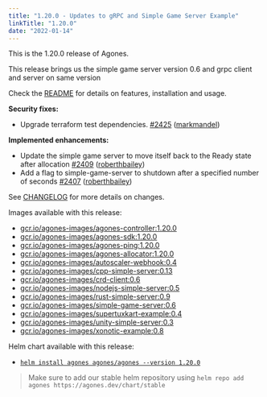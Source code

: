 ```yaml
---
title: "1.20.0 - Updates to gRPC and Simple Game Server Example"
linkTitle: "1.20.0"
date: "2022-01-14"
---
```



This is the 1.20.0 release of Agones.

This release brings us the simple game server version 0.6 and grpc client and server on same version

Check the <a href="https://github.com/googleforgames/agones/tree/release-1.20.0" data-proofer-ignore>README</a> for details on features, installation and usage.

**Security fixes:**

- Upgrade terraform test dependencies. [\#2425](https://github.com/googleforgames/agones/pull/2425) ([markmandel](https://github.com/markmandel))

**Implemented enhancements:**

- Update the simple game server to move itself back to the Ready state after allocation [\#2409](https://github.com/googleforgames/agones/pull/2409) ([roberthbailey](https://github.com/roberthbailey))
- Add a flag to simple-game-server to shutdown after a specified number of seconds [\#2407](https://github.com/googleforgames/agones/pull/2407) ([roberthbailey](https://github.com/roberthbailey))


See <a href="https://github.com/googleforgames/agones/blob/release-1.20.0/CHANGELOG.md" data-proofer-ignore>CHANGELOG</a> for more details on changes.

Images available with this release:

- [gcr.io/agones-images/agones-controller:1.20.0](https://gcr.io/agones-images/agones-controller:1.20.0)
- [gcr.io/agones-images/agones-sdk:1.20.0](https://gcr.io/agones-images/agones-sdk:1.20.0)
- [gcr.io/agones-images/agones-ping:1.20.0](https://gcr.io/agones-images/agones-ping:1.20.0)
- [gcr.io/agones-images/agones-allocator:1.20.0](https://gcr.io/agones-images/agones-allocator:1.20.0)
- [gcr.io/agones-images/autoscaler-webhook:0.4](https://gcr.io/agones-images/autoscaler-webhook:0.4)
- [gcr.io/agones-images/cpp-simple-server:0.13](https://gcr.io/agones-images/cpp-simple-server:0.13)
- [gcr.io/agones-images/crd-client:0.6](https://gcr.io/agones-images/crd-client:0.6)
- [gcr.io/agones-images/nodejs-simple-server:0.5](https://gcr.io/agones-images/nodejs-simple-server:0.5)
- [gcr.io/agones-images/rust-simple-server:0.9](https://gcr.io/agones-images/rust-simple-server:0.9)
- [gcr.io/agones-images/simple-game-server:0.6](https://gcr.io/agones-images/simple-game-server:0.6)
- [gcr.io/agones-images/supertuxkart-example:0.4](https://gcr.io/agones-images/supertuxkart-example:0.4)
- [gcr.io/agones-images/unity-simple-server:0.3](https://gcr.io/agones-images/unity-simple-server:0.3)
- [gcr.io/agones-images/xonotic-example:0.8](https://gcr.io/agones-images/xonotic-example:0.8)

Helm chart available with this release:

- <a href="https://agones.dev/chart/stable/agones-1.20.0.tgz" data-proofer-ignore>
  <code>helm install agones agones/agones --version 1.20.0</code></a>

> Make sure to add our stable helm repository using `helm repo add agones https://agones.dev/chart/stable`